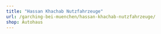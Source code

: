 ```yaml
---
title: "Hassan Khachab Nutzfahrzeuge"
url: /garching-bei-muenchen/hassan-khachab-nutzfahrzeuge/
shop: Autohaus
---
```

